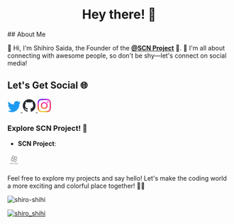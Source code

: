<h1 align="center">Hey there! 👋</h1>
## About Me

🌟 Hi, I'm Shihiro Saida, the Founder of the **[@SCN Project](https://twitter.com/SCN_Project)** 🚀. 
🎉 I'm all about connecting with awesome people, so don't be shy—let's connect on social media! 

## Let's Get Social 🌐
<a href="https://twitter.com/shiro_shihi" target="_blank">  
  <img src="twitter.png" width="30px">  
</a>

<a href="https://github.com/shiro-shihi" target="_blank">  
  <img src="github-mark.png" width="30px">  
</a> 

<a href="https://instagram.com/shiro_shihi" target="_blank">
  <img src="Instagram_Glyph_Gradient.png" width="30px">
</a>

### Explore SCN Project! 🚀
- **SCN Project**:
<a href="https://github.com/scn-project" target="_blank">
  <img src="logo_type2-1024_1024.PNG" width="30px">
</a>

Feel free to explore my projects and say hello! Let's make the coding world a more exciting and colorful place together! 🌈✨

<p align="left"> <img src="https://komarev.com/ghpvc/?username=shiro-shihi&label=Profile%20views&color=0e75b6&style=flat" alt="shiro-shihi" /> </p>

<p align="left"> <a href="https://twitter.com/shiro_shihi" target="blank"><img src="https://img.shields.io/twitter/follow/shiro_shihi?logo=twitter&style=for-the-badge" alt="shiro_shihi" /></a> </p>

